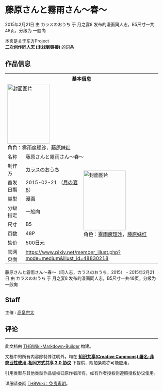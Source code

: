 # 藤原さんと霧雨さん～春～

<!-- source html: G:\repos\THBWiki-Markdown-Builder\THBWikiMarkdown\Temp\main\6\67\ns0%3A%E8%97%A4%E5%8E%9F%E3%81%95%E3%82%93%E3%81%A8%E9%9C%A7%E9%9B%A8%E3%81%95%E3%82%93%EF%BD%9E%E6%98%A5%EF%BD%9E.html -->

2015年2月21日 由 カラスのおうち 于 月之宴8 发布的漫画同人志，B5尺寸一共48页，分级为 一般向

本页是关于东方Project  
 **二次创作同人志 (未找到链接)** 的词条

## 作品信息

<table><tbody><tr><th colspan="3">基本信息</th></tr><tr><td class="cover-artwork-mobile" colspan="2"><a href="./文件-藤原さんと霧雨さん～春～封面.jpg.md" class="image" title="封面图片"><img alt="封面图片" src="https://upload.thwiki.cc/thumb/f/f3/%E8%97%A4%E5%8E%9F%E3%81%95%E3%82%93%E3%81%A8%E9%9C%A7%E9%9B%A8%E3%81%95%E3%82%93%EF%BD%9E%E6%98%A5%EF%BD%9E%E5%B0%81%E9%9D%A2.jpg/138px-%E8%97%A4%E5%8E%9F%E3%81%95%E3%82%93%E3%81%A8%E9%9C%A7%E9%9B%A8%E3%81%95%E3%82%93%EF%BD%9E%E6%98%A5%EF%BD%9E%E5%B0%81%E9%9D%A2.jpg" decoding="async" loading="lazy" width="138" height="196" srcset="https://upload.thwiki.cc/thumb/f/f3/%E8%97%A4%E5%8E%9F%E3%81%95%E3%82%93%E3%81%A8%E9%9C%A7%E9%9B%A8%E3%81%95%E3%82%93%EF%BD%9E%E6%98%A5%EF%BD%9E%E5%B0%81%E9%9D%A2.jpg/206px-%E8%97%A4%E5%8E%9F%E3%81%95%E3%82%93%E3%81%A8%E9%9C%A7%E9%9B%A8%E3%81%95%E3%82%93%EF%BD%9E%E6%98%A5%EF%BD%9E%E5%B0%81%E9%9D%A2.jpg 1.5x, https://upload.thwiki.cc/thumb/f/f3/%E8%97%A4%E5%8E%9F%E3%81%95%E3%82%93%E3%81%A8%E9%9C%A7%E9%9B%A8%E3%81%95%E3%82%93%EF%BD%9E%E6%98%A5%EF%BD%9E%E5%B0%81%E9%9D%A2.jpg/275px-%E8%97%A4%E5%8E%9F%E3%81%95%E3%82%93%E3%81%A8%E9%9C%A7%E9%9B%A8%E3%81%95%E3%82%93%EF%BD%9E%E6%98%A5%EF%BD%9E%E5%B0%81%E9%9D%A2.jpg 2x" data-file-width="1277" data-file-height="1817"></a><div class="cover-char">角色：<a href="./雾雨魔理沙.md" title="雾雨魔理沙">雾雨魔理沙</a>，<a href="./藤原妹红.md" title="藤原妹红">藤原妹红</a></div></td>
</tr><tr><td class="label">名称</td><td colspan="2"> 藤原さんと霧雨さん～春～ </td></tr><tr><td class="label">制作方</td><td><a href="./カラスのおうち.md" title="カラスのおうち">カラスのおうち</a></td><td class="cover-artwork" rowspan="7" style="min-width:196px;"><a href="./文件-藤原さんと霧雨さん～春～封面.jpg.md" class="image" title="封面图片"><img alt="封面图片" src="https://upload.thwiki.cc/thumb/f/f3/%E8%97%A4%E5%8E%9F%E3%81%95%E3%82%93%E3%81%A8%E9%9C%A7%E9%9B%A8%E3%81%95%E3%82%93%EF%BD%9E%E6%98%A5%EF%BD%9E%E5%B0%81%E9%9D%A2.jpg/138px-%E8%97%A4%E5%8E%9F%E3%81%95%E3%82%93%E3%81%A8%E9%9C%A7%E9%9B%A8%E3%81%95%E3%82%93%EF%BD%9E%E6%98%A5%EF%BD%9E%E5%B0%81%E9%9D%A2.jpg" decoding="async" loading="lazy" width="138" height="196" srcset="https://upload.thwiki.cc/thumb/f/f3/%E8%97%A4%E5%8E%9F%E3%81%95%E3%82%93%E3%81%A8%E9%9C%A7%E9%9B%A8%E3%81%95%E3%82%93%EF%BD%9E%E6%98%A5%EF%BD%9E%E5%B0%81%E9%9D%A2.jpg/206px-%E8%97%A4%E5%8E%9F%E3%81%95%E3%82%93%E3%81%A8%E9%9C%A7%E9%9B%A8%E3%81%95%E3%82%93%EF%BD%9E%E6%98%A5%EF%BD%9E%E5%B0%81%E9%9D%A2.jpg 1.5x, https://upload.thwiki.cc/thumb/f/f3/%E8%97%A4%E5%8E%9F%E3%81%95%E3%82%93%E3%81%A8%E9%9C%A7%E9%9B%A8%E3%81%95%E3%82%93%EF%BD%9E%E6%98%A5%EF%BD%9E%E5%B0%81%E9%9D%A2.jpg/275px-%E8%97%A4%E5%8E%9F%E3%81%95%E3%82%93%E3%81%A8%E9%9C%A7%E9%9B%A8%E3%81%95%E3%82%93%EF%BD%9E%E6%98%A5%EF%BD%9E%E5%B0%81%E9%9D%A2.jpg 2x" data-file-width="1277" data-file-height="1817"></a><div class="cover-char">角色：<a href="./雾雨魔理沙.md" title="雾雨魔理沙">雾雨魔理沙</a>，<a href="./藤原妹红.md" title="藤原妹红">藤原妹红</a></div></td>
</tr><tr><td class="label">首发日期</td><td>2015-02-21&#160;（<a href="/展会作品列表?e=%E6%9C%88%E4%B9%8B%E5%AE%B4%238">月の宴8</a>）</td></tr><tr><td class="label">类型</td><td>漫画</td></tr><tr><td class="label">分级指定</td><td>一般向</td></tr><tr><td class="label">尺寸</td><td>B5</td></tr><tr><td class="label">页数</td><td>48P</td></tr><tr><td class="label">售价</td><td>500日元</td></tr>
<tr><td class="label">官网页面</td><td colspan="2"><a rel="nofollow" class="external free" href="https://www.pixiv.net/member_illust.php?mode=medium&amp;illust_id=48830218">https://www.pixiv.net/member_illust.php?mode=medium&amp;illust_id=48830218</a></td></tr></tbody></table>

藤原さんと霧雨さん～春～（同人志，カラスのおうち，2015） - 2015年2月21日 由 カラスのおうち 于 月之宴8 发布的漫画同人志，B5尺寸一共48页，分级为 一般向

## Staff
主催
: [高畠宗太](./高畠宗太.md)


## 评论




---

此文档由 [THBWiki-Markdown-Builder](https://github.com/Delsin-Yu/THBWiki-Markdown-Builder) 构建。

文档中的所有内容除特殊注明外，均在 [**知识共享(Creative Commons) 署名-非商业性使用-相同方式共享 3.0 协议**](https://creativecommons.org/licenses/by-sa/3.0/deed.zh-hans) 下提供，附加条款亦可能应用。

引用类型与其他类型作品版权归原作者所有，如有作者授权则遵照授权协议使用。

详细请查阅 [THBWiki：免责声明](https://thbwiki.cc/THBWiki:%E5%85%8D%E8%B4%A3%E5%A3%B0%E6%98%8E)。

